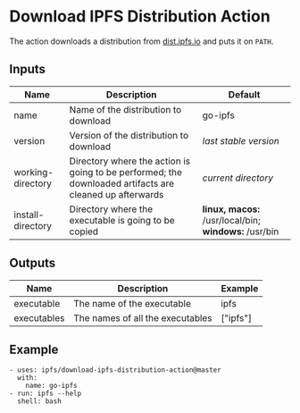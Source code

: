 # Download IPFS Distribution Action

The action downloads a distribution from [dist.ipfs.io](https://dist.ipfs.io) and puts it on `PATH`.

## Inputs

| Name | Description | Default |
| --- | --- | --- |
| name | Name of the distribution to download | go-ipfs |
| version | Version of the distribution to download | *last stable version* |
| working-directory | Directory where the action is going to be performed; the downloaded artifacts are cleaned up afterwards | *current directory* |
| install-directory | Directory where the executable is going to be copied | **linux, macos:** /usr/local/bin; **windows:** /usr/bin |

## Outputs

| Name | Description | Example |
| --- | --- | --- |
| executable | The name of the executable | ipfs |
| executables | The names of all the executables | ["ipfs"] |

## Example

```
- uses: ipfs/download-ipfs-distribution-action@master
  with:
    name: go-ipfs
- run: ipfs --help
  shell: bash
```
